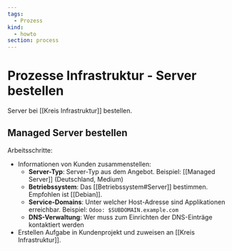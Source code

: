 ```yaml
---
tags:
  - Prozess
kind:
  - howto
section: process
---
```


# Prozesse Infrastruktur - Server bestellen

Server bei [[Kreis Infrastruktur]] bestellen.

## Managed Server bestellen

Arbeitsschritte:

- Informationen von Kunden zusammenstellen:
  - **Server-Typ**: Server-Typ aus dem Angebot. Beispiel: [[Managed Server]] (Deutschland, Medium)
  - **Betriebssystem**: Das [[Betriebssystem#Server]] bestimmen. Empfohlen ist [[Debian]].
  - **Service-Domains**: Unter welcher Host-Adresse sind Applikationen erreichbar. Beispiel: `Odoo: $SUBDOMAIN.example.com`
  - **DNS-Verwaltung**: Wer muss zum Einrichten der DNS-Einträge kontaktiert werden
- Erstellen Aufgabe in Kundenprojekt und zuweisen an [[Kreis Infrastruktur]].
